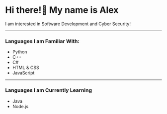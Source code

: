 <h1>Hi there!👋 My name is Alex</h1>

<p>I am interested in Software Development and Cyber Security!</p>

---
<h3>Languages I am Familiar With:</h3>
<ul>
  <li>Python</li>
  <li>C++</li>
  <li>C#</li>
  <li>HTML & CSS</li>
  <li>JavaScript</li>
</ul>

---
<h3>Languages I am Currently Learning</h3>
<ul>
  <li>Java</li>
  <li>Node.js</li>
</ul>

